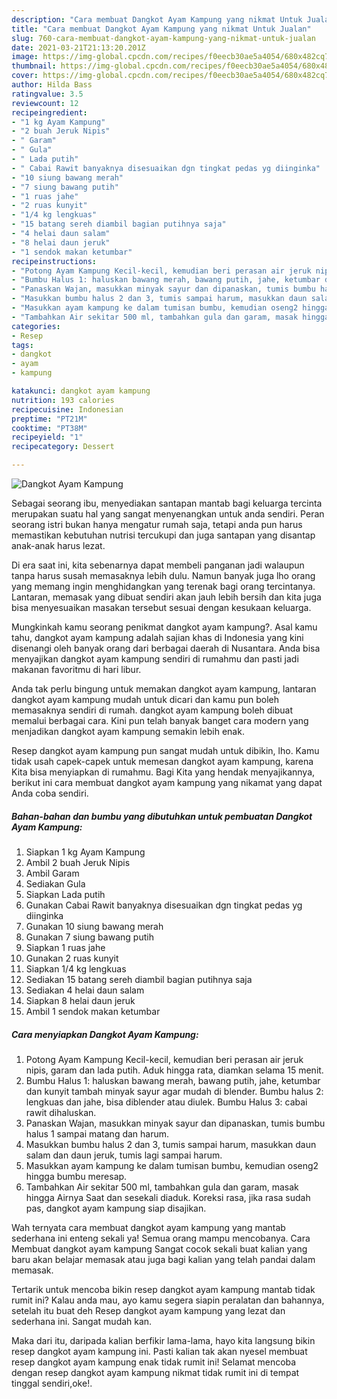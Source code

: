 ```yaml
---
description: "Cara membuat Dangkot Ayam Kampung yang nikmat Untuk Jualan"
title: "Cara membuat Dangkot Ayam Kampung yang nikmat Untuk Jualan"
slug: 760-cara-membuat-dangkot-ayam-kampung-yang-nikmat-untuk-jualan
date: 2021-03-21T21:13:20.201Z
image: https://img-global.cpcdn.com/recipes/f0eecb30ae5a4054/680x482cq70/dangkot-ayam-kampung-foto-resep-utama.jpg
thumbnail: https://img-global.cpcdn.com/recipes/f0eecb30ae5a4054/680x482cq70/dangkot-ayam-kampung-foto-resep-utama.jpg
cover: https://img-global.cpcdn.com/recipes/f0eecb30ae5a4054/680x482cq70/dangkot-ayam-kampung-foto-resep-utama.jpg
author: Hilda Bass
ratingvalue: 3.5
reviewcount: 12
recipeingredient:
- "1 kg Ayam Kampung"
- "2 buah Jeruk Nipis"
- " Garam"
- " Gula"
- " Lada putih"
- " Cabai Rawit banyaknya disesuaikan dgn tingkat pedas yg diinginka"
- "10 siung bawang merah"
- "7 siung bawang putih"
- "1 ruas jahe"
- "2 ruas kunyit"
- "1/4 kg lengkuas"
- "15 batang sereh diambil bagian putihnya saja"
- "4 helai daun salam"
- "8 helai daun jeruk"
- "1 sendok makan ketumbar"
recipeinstructions:
- "Potong Ayam Kampung Kecil-kecil, kemudian beri perasan air jeruk nipis, garam dan lada putih. Aduk hingga rata, diamkan selama 15 menit."
- "Bumbu Halus 1: haluskan bawang merah, bawang putih, jahe, ketumbar dan kunyit tambah minyak sayur agar mudah di blender. Bumbu halus 2: lengkuas dan jahe, bisa diblender atau diulek. Bumbu Halus 3: cabai rawit dihaluskan."
- "Panaskan Wajan, masukkan minyak sayur dan dipanaskan, tumis bumbu halus 1 sampai matang dan harum."
- "Masukkan bumbu halus 2 dan 3, tumis sampai harum, masukkan daun salam dan daun jeruk, tumis lagi sampai harum."
- "Masukkan ayam kampung ke dalam tumisan bumbu, kemudian oseng2 hingga bumbu meresap."
- "Tambahkan Air sekitar 500 ml, tambahkan gula dan garam, masak hingga Airnya Saat dan sesekali diaduk. Koreksi rasa, jika rasa sudah pas, dangkot ayam kampung siap disajikan."
categories:
- Resep
tags:
- dangkot
- ayam
- kampung

katakunci: dangkot ayam kampung 
nutrition: 193 calories
recipecuisine: Indonesian
preptime: "PT21M"
cooktime: "PT38M"
recipeyield: "1"
recipecategory: Dessert

---
```



![Dangkot Ayam Kampung](https://img-global.cpcdn.com/recipes/f0eecb30ae5a4054/680x482cq70/dangkot-ayam-kampung-foto-resep-utama.jpg)

Sebagai seorang ibu, menyediakan santapan mantab bagi keluarga tercinta merupakan suatu hal yang sangat menyenangkan untuk anda sendiri. Peran seorang istri bukan hanya mengatur rumah saja, tetapi anda pun harus memastikan kebutuhan nutrisi tercukupi dan juga santapan yang disantap anak-anak harus lezat.

Di era  saat ini, kita sebenarnya dapat membeli panganan jadi walaupun tanpa harus susah memasaknya lebih dulu. Namun banyak juga lho orang yang memang ingin menghidangkan yang terenak bagi orang tercintanya. Lantaran, memasak yang dibuat sendiri akan jauh lebih bersih dan kita juga bisa menyesuaikan masakan tersebut sesuai dengan kesukaan keluarga. 



Mungkinkah kamu seorang penikmat dangkot ayam kampung?. Asal kamu tahu, dangkot ayam kampung adalah sajian khas di Indonesia yang kini disenangi oleh banyak orang dari berbagai daerah di Nusantara. Anda bisa menyajikan dangkot ayam kampung sendiri di rumahmu dan pasti jadi makanan favoritmu di hari libur.

Anda tak perlu bingung untuk memakan dangkot ayam kampung, lantaran dangkot ayam kampung mudah untuk dicari dan kamu pun boleh memasaknya sendiri di rumah. dangkot ayam kampung boleh dibuat memalui berbagai cara. Kini pun telah banyak banget cara modern yang menjadikan dangkot ayam kampung semakin lebih enak.

Resep dangkot ayam kampung pun sangat mudah untuk dibikin, lho. Kamu tidak usah capek-capek untuk memesan dangkot ayam kampung, karena Kita bisa menyiapkan di rumahmu. Bagi Kita yang hendak menyajikannya, berikut ini cara membuat dangkot ayam kampung yang nikamat yang dapat Anda coba sendiri.

<!--inarticleads1-->

##### Bahan-bahan dan bumbu yang dibutuhkan untuk pembuatan Dangkot Ayam Kampung:

1. Siapkan 1 kg Ayam Kampung
1. Ambil 2 buah Jeruk Nipis
1. Ambil  Garam
1. Sediakan  Gula
1. Siapkan  Lada putih
1. Gunakan  Cabai Rawit banyaknya disesuaikan dgn tingkat pedas yg diinginka
1. Gunakan 10 siung bawang merah
1. Gunakan 7 siung bawang putih
1. Siapkan 1 ruas jahe
1. Gunakan 2 ruas kunyit
1. Siapkan 1/4 kg lengkuas
1. Sediakan 15 batang sereh diambil bagian putihnya saja
1. Sediakan 4 helai daun salam
1. Siapkan 8 helai daun jeruk
1. Ambil 1 sendok makan ketumbar




<!--inarticleads2-->

##### Cara menyiapkan Dangkot Ayam Kampung:

1. Potong Ayam Kampung Kecil-kecil, kemudian beri perasan air jeruk nipis, garam dan lada putih. Aduk hingga rata, diamkan selama 15 menit.
1. Bumbu Halus 1: haluskan bawang merah, bawang putih, jahe, ketumbar dan kunyit tambah minyak sayur agar mudah di blender. Bumbu halus 2: lengkuas dan jahe, bisa diblender atau diulek. Bumbu Halus 3: cabai rawit dihaluskan.
1. Panaskan Wajan, masukkan minyak sayur dan dipanaskan, tumis bumbu halus 1 sampai matang dan harum.
1. Masukkan bumbu halus 2 dan 3, tumis sampai harum, masukkan daun salam dan daun jeruk, tumis lagi sampai harum.
1. Masukkan ayam kampung ke dalam tumisan bumbu, kemudian oseng2 hingga bumbu meresap.
1. Tambahkan Air sekitar 500 ml, tambahkan gula dan garam, masak hingga Airnya Saat dan sesekali diaduk. Koreksi rasa, jika rasa sudah pas, dangkot ayam kampung siap disajikan.




Wah ternyata cara membuat dangkot ayam kampung yang mantab sederhana ini enteng sekali ya! Semua orang mampu mencobanya. Cara Membuat dangkot ayam kampung Sangat cocok sekali buat kalian yang baru akan belajar memasak atau juga bagi kalian yang telah pandai dalam memasak.

Tertarik untuk mencoba bikin resep dangkot ayam kampung mantab tidak rumit ini? Kalau anda mau, ayo kamu segera siapin peralatan dan bahannya, setelah itu buat deh Resep dangkot ayam kampung yang lezat dan sederhana ini. Sangat mudah kan. 

Maka dari itu, daripada kalian berfikir lama-lama, hayo kita langsung bikin resep dangkot ayam kampung ini. Pasti kalian tak akan nyesel membuat resep dangkot ayam kampung enak tidak rumit ini! Selamat mencoba dengan resep dangkot ayam kampung nikmat tidak rumit ini di tempat tinggal sendiri,oke!.


